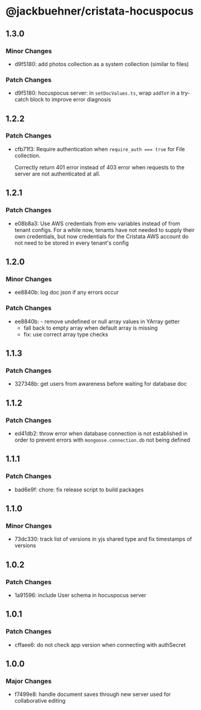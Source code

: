 # @jackbuehner/cristata-hocuspocus

## 1.3.0

### Minor Changes

- d9f5180: add photos collection as a system collection (similar to files)

### Patch Changes

- d9f5180: hocuspocus server: in `setDocValues.ts`, wrap `addToY` in a try-catch block to improve error diagnosis

## 1.2.2

### Patch Changes

- cfb71f3: Require authentication when `require_auth === true` for File collection.

  Correctly return 401 error instead of 403 error when requests to the server are not authenticated at all.

## 1.2.1

### Patch Changes

- e08b8a3: Use AWS credentials from env variables instead of from tenant configs. For a while now, tenants have not needed to supply their own credentials, but now credentials for the Cristata AWS account do not need to be stored in every tenant's config

## 1.2.0

### Minor Changes

- ee8840b: log doc json if any errors occur

### Patch Changes

- ee8840b: - remove undefined or null array values in YArray getter
  - fall back to empty array when default array is missing
  - fix: use correct array type checks

## 1.1.3

### Patch Changes

- 327348b: get users from awareness before waiting for database doc

## 1.1.2

### Patch Changes

- ed41db2: throw error when database connection is not established in order to prevent errors with `mongoose.connection.db` not being defined

## 1.1.1

### Patch Changes

- bad6e9f: chore: fix release script to build packages

## 1.1.0

### Minor Changes

- 73dc330: track list of versions in yjs shared type and fix timestamps of versions

## 1.0.2

### Patch Changes

- 1a91596: include User schema in hocuspocus server

## 1.0.1

### Patch Changes

- cffaee6: do not check app version when connecting with authSecret

## 1.0.0

### Major Changes

- f7499e8: handle document saves through new server used for collaborative editing
